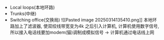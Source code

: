 - Local loops(本地环路)
- Trunks(中继)
- Switching office(交换局)
![[Pasted image 20250314135410.png]]
本地环路加上了滤波器, 使双绞线带宽变为4k
之后引入计算机, 计算机使用数字信号, 所以接入电话线要加modem(猫)调制成模拟信号 -> 计算机通过电话线上网